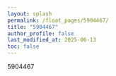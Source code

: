 ```yaml
---
layout: splash
permalink: /float_pages/5904467/
title: "5904467"
author_profile: false
last_modified_at: 2025-06-13
toc: false
---
```

 
5904467
